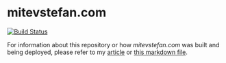 # mitevstefan.com
[![Build Status](https://travis-ci.org/mrmitew/mrmitew.github.io.svg?branch=release)](https://travis-ci.org/mrmitew/mrmitew.github.io)

For information about this repository or how _mitevstefan.com_ was built and being deployed, please refer to my [article](https://mitevstefan.com/articles/using-travis-to-build-my-website/) or [this markdown file](https://github.com/mrmitew/mrmitew.github.io/blob/release/_content/_articles/using-travis-to-build-my-website.md).